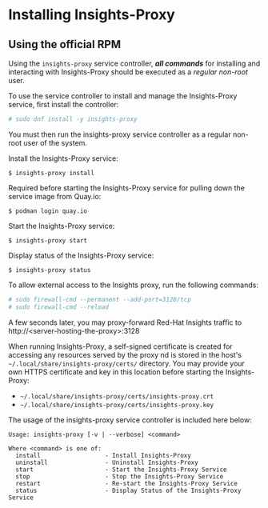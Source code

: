 # Installing Insights-Proxy

## Using the official RPM

Using the `insights-proxy` service controller, ***all commands*** for installing and interacting with Insights-Proxy should be executed as a *regular non-root* user. 

To use the service controller to install and manage the Insights-Proxy service, first install the controller:


```sh
# sudo dnf install -y insights-proxy
```

You must then run the insights-proxy service controller as a regular non-root user of the system.

Install the Insights-Proxy service:

```
$ insights-proxy install
```

Required before starting the Insights-Proxy service for pulling down the
service image from Quay.io:

```
$ podman login quay.io  
```


Start the Insights-Proxy service:
```
$ insights-proxy start
```

Display status of the Insights-Proxy service:
```
$ insights-proxy status
```

To allow external access to the Insights proxy, run the following commands:

```sh
# sudo firewall-cmd --permanent --add-port=3128/tcp 
# sudo firewall-cmd --reload
```

A few seconds later, you may proxy-forward Red-Hat Insights traffic to http://\<server-hosting-the-proxy\>:3128

When running Insights-Proxy, a self-signed certificate is created for accessing any resources served by the proxy 
nd is stored in the host's `~/.local/share/insights-proxy/certs/` directory. You may provide your own
HTTPS certificate and key in this location before starting the Insights-Proxy:

- `~/.local/share/insights-proxy/certs/insights-proxy.crt`
- `~/.local/share/insights-proxy/certs/insights-proxy.key`

The usage of the insights-proxy service controller is included here below:

```
Usage: insights-proxy [-v | --verbose] <command>

Where <command> is one of:
  install                  - Install Insights-Proxy
  uninstall                - Uninstall Insights-Proxy
  start                    - Start the Insights-Proxy Service
  stop                     - Stop the Insights-Proxy Service
  restart                  - Re-start the Insights-Proxy Service
  status                   - Display Status of the Insights-Proxy Service
```

